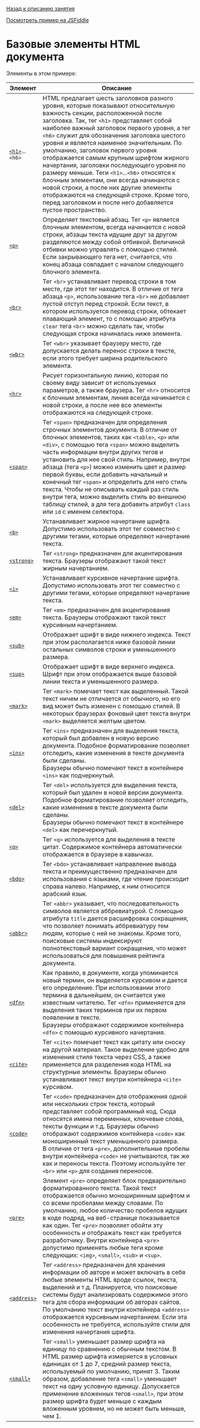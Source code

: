 [Назад к описанию занятия](https://github.com/Vladislav-Lyuminarskiy/Web-course/tree/master/02-HTML-2)

[Посмотреть пример на JSFiddle](https://jsfiddle.net/Vladislav_Lyuminarskiy/qkxoeq1k/)

# Базовые элементы HTML документа

Элементы в этом примере:

Элемент                                        | Описание
-----------------------------------------------|-----------------------------------------------
[`<h1>`](http://htmlbook.ru/html/h1)...`<h6>`  | HTML предлагает шесть заголовков разного уровня, которые показывают относительную важность секции, расположенной после заголовка. Так, тег `<h1>` представляет собой наиболее важный заголовок первого уровня, а тег `<h6>` служит для обозначения заголовка шестого уровня и является наименее значительным. По умолчанию, заголовок первого уровня отображается самым крупным шрифтом жирного начертания, заголовки последующего уровня по размеру меньше. Теги `<h1>`...`<h6>` относятся к блочным элементам, они всегда начинаются с новой строки, а после них другие элементы отображаются на следующей строке. Кроме того, перед заголовком и после него добавляется пустое пространство.
[`<p>`](http://htmlbook.ru/html/p)             | Определяет текстовый абзац. Тег `<p>` является блочным элементом, всегда начинается с новой строки, абзацы текста идущие друг за другом разделяются между собой отбивкой. Величиной отбивки можно управлять с помощью стилей. Если закрывающего тега нет, считается, что конец абзаца совпадает с началом следующего блочного элемента.
[`<br>`](http://htmlbook.ru/html/br)           | Тег `<br>` устанавливает перевод строки в том месте, где этот тег находится. В отличие от тега абзаца `<p>`, использование тега `<br>` не добавляет пустой отступ перед строкой. Если текст, в котором используется перевод строки, обтекает плавающий элемент, то с помощью атрибута `clear` тега `<br>` можно сделать так, чтобы следующая строка начиналась ниже элемента.
[`<wbr>`](http://htmlbook.ru/html/wbr)         | Тег `<wbr>` указывает браузеру место, где допускается делать перенос строки в тексте, если этого требует ширина родительского элемента.
[`<hr>`](http://htmlbook.ru/html/hr)           | Рисует горизонтальную линию, которая по своему виду зависит от используемых параметров, а также браузера. Тег `<hr>` относится к блочным элементам, линия всегда начинается с новой строки, а после нее все элементы отображаются на следующей строке.
[`<span>`](http://htmlbook.ru/html/span)       | Тег `<span>` предназначен для определения строчных элементов документа. В отличие от блочных элементов, таких как `<table>`, `<p>` или `<div>`, с помощью тега `<span>` можно выделить часть информации внутри других тегов и установить для нее свой стиль. Например, внутри абзаца (тега `<p>`) можно изменить цвет и размер первой буквы, если добавить начальный и конечный тег `<span>` и определить для него стиль текста. Чтобы не описывать каждый раз стиль внутри тега, можно выделить стиль во внешнюю таблицу стилей, а для тега добавить атрибут `class` или `id` с именем селектора.
[`<b>`](http://htmlbook.ru/html/b)             | Устанавливает жирное начертание шрифта. Допустимо использовать этот тег совместно с другими тегами, которые определяют начертание текста.
[`<strong>`](http://htmlbook.ru/html/strong)   | Тег `<strong>` предназначен для акцентирования текста. Браузеры отображают такой текст жирным начертанием.
[`<i>`](http://htmlbook.ru/html/i)             | Устанавливает курсивное начертание шрифта. Допустимо использовать этот тег совместно с другими тегами, которые определяют начертание текста.
[`<em>`](http://htmlbook.ru/html/em)           | Тег `<em>` предназначен для акцентирования текста. Браузеры отображают такой текст курсивным начертанием.
[`<sub>`](http://htmlbook.ru/html/sub)         | Отображает шрифт в виде нижнего индекса. Текст при этом располагается ниже базовой линии остальных символов строки и уменьшенного размера.
[`<sup>`](http://htmlbook.ru/html/sup)         | Отображает шрифт в виде верхнего индекса. Шрифт при этом отображается выше базовой линии текста и уменьшенного размера.
[`<mark>`](http://htmlbook.ru/html/mark)       | Тег `<mark>` помечает текст как выделенный. Такой текст ничем не отличается от обычного, но его вид может быть изменен с помощью стилей. В некоторых браузерах фоновый цвет текста внутри `<mark>` выделяется желтым цветом.
[`<ins>`](http://htmlbook.ru/html/ins)         | Тег `<ins>` предназначен для выделения текста, который был добавлен в новую версию документа. Подобное форматирование позволяет отследить, какие изменения в тексте документа были сделаны.<br>Браузеры обычно помечают текст в контейнере `<ins>` как подчеркнутый.
[`<del>`](http://htmlbook.ru/html/del)         | Тег `<del>` используется для выделения текста, который был удален в новой версии документа. Подобное форматирование позволяет отследить, какие изменения в тексте документа были сделаны.<br>Браузеры обычно помечают текст в контейнере `<del>` как перечеркнутый.
[`<q>`](http://htmlbook.ru/html/q)             | Тег `<q>` используется для выделения в тексте цитат. Содержимое контейнера автоматически отображается в браузере в кавычках.
[`<bdo>`](http://htmlbook.ru/html/bdo)         | Тег `<bdo>` устанавливает направление вывода текста и преимущественно предназначен для использования с языками, где чтение происходит справа налево. Например, к ним относится арабский язык.
[`<abbr>`](http://htmlbook.ru/html/abbr)       | Тег `<abbr>` указывает, что последовательность символов является аббревиатурой. С помощью атрибута `title` дается расшифровка сокращения, что позволяет понимать аббревиатуру тем людям, которые с ней не знакомы. Кроме того, поисковые системы индексируют полнотекстовый вариант сокращения, что может использоваться для повышения рейтинга документа.
[`<dfn>`](http://htmlbook.ru/html/dfn)         | Как правило, в документе, когда упоминается новый термин, он выделяется курсивом и дается его определение. При использовании этого термина в дальнейшем, он считается уже известным читателю. Тег `<dfn>` применяется для выделения таких терминов при их первом появлении в тексте.<br>Браузеры отображают содержимое контейнера `<dfn>` с помощью курсивного начертания.
[`<cite>`](http://htmlbook.ru/html/cite)       | Тег `<cite>` помечает текст как цитату или сноску на другой материал. Такое выделение удобно для изменения стиля текста через CSS, а также применяется для разделения кода HTML на структурные элементы. Браузеры обычно устанавливают текст внутри контейнера `<cite>` курсивом.
[`<code>`](http://htmlbook.ru/html/code)       | Тег `<code>` предназначен для отображения одной или нескольких строк текста, который представляет собой программный код. Сюда относятся имена переменных, ключевые слова, тексты функции и т.д. Браузеры обычно отображают содержимое контейнера `<code>` как моноширинный текст уменьшенного размера.<br>В отличие от тега `<pre>`, дополнительные пробелы внутри контейнера `<code>` не учитываются, так же как и переносы текста. Поэтому используйте тег `<br>` или `<p>` для создания переносов.
[`<pre>`](http://htmlbook.ru/html/pre)         | Элемент `<pre>` определяет блок предварительно форматированного текста. Такой текст отображается обычно моноширинным шрифтом и со всеми пробелами между словами. По умолчанию, любое количество пробелов идущих в коде подряд, на веб-странице показывается как один. Тег `<pre>` позволяет обойти эту особенность и отображать текст как требуется разработчику. Внутри контейнера `<pre>` допустимо применять любые теги кроме следующих: `<img>`, `<small>`, `<sub>` и `<sup>`.
[`<address>`](http://htmlbook.ru/html/address) | Тег `<address>` предназначен для хранения информации об авторе и может включать в себя любые элементы HTML вроде ссылок, текста, выделений и т.д. Планируется, что поисковые системы будут анализировать содержимое этого тега для сбора информации об авторах сайтов.<br>По умолчанию текст внутри контейнера `<address>` отображается курсивным начертанием. Если эта особенность не требуется, используйте стили для изменения начертания шрифта.
[`<small>`](http://htmlbook.ru/html/small)     | Тег `<small>` уменьшает размер шрифта на единицу по сравнению с обычным текстом. В HTML размер шрифта измеряется в условных единицах от 1 до 7, средний размер текста, используемый по умолчанию, принят 3. Таким образом, добавление тега `<small>` уменьшает текст на одну условную единицу. Допускается применение вложенных тегов `<small>`, при этом размер шрифта будет меньше с каждым вложенным уровнем, но не может быть меньше, чем 1.
